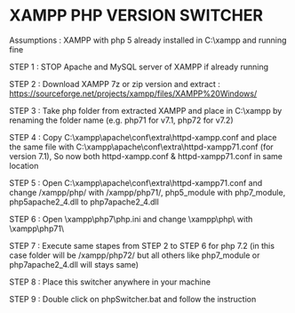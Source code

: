 # XAMPP PHP VERSION SWITCHER

Assumptions : XAMPP with php 5 already installed in C:\xampp and running fine

STEP 1 : STOP Apache and MySQL server of XAMPP if already running

STEP 2 : Download XAMPP 7z or zip version and extract :  https://sourceforge.net/projects/xampp/files/XAMPP%20Windows/

STEP 3 : Take php folder from extracted XAMPP and place in C:\xampp by renaming the folder name (e.g. php71 for v7.1, php72 for v7.2)

STEP 4 : Copy C:\xampp\apache\conf\extra\httpd-xampp.conf and place the same file with C:\xampp\apache\conf\extra\httpd-xampp71.conf (for version 7.1), So now both httpd-xampp.conf & httpd-xampp71.conf in same location

STEP 5 : Open C:\xampp\apache\conf\extra\httpd-xampp71.conf and change /xampp/php/ with /xampp/php71/, php5_module with php7_module, php5apache2_4.dll to php7apache2_4.dll

STEP 6 : Open \xampp\php7\php.ini and change \xampp\php\ with \xampp\php71\

STEP 7 : Execute same stapes from STEP 2 to STEP 6 for php 7.2 (in this case folder will be /xampp/php72/ but all others like php7_module or php7apache2_4.dll will stays same)

STEP 8 : Place this switcher anywhere in your machine

STEP 9 : Double click on phpSwitcher.bat and follow the instruction
